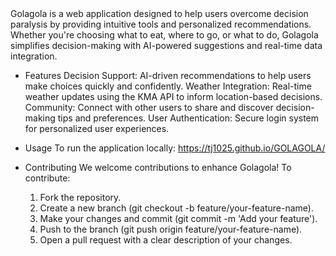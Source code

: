 <Golagola>
Golagola is a web application designed to help users overcome decision paralysis by providing intuitive tools and personalized recommendations. 
Whether you're choosing what to eat, where to go, or what to do, Golagola simplifies decision-making with AI-powered suggestions and real-time data integration.

- Features
  Decision Support: AI-driven recommendations to help users make choices quickly and confidently.
  Weather Integration: Real-time weather updates using the KMA API to inform location-based decisions.
  Community: Connect with other users to share and discover decision-making tips and preferences.
  User Authentication: Secure login system for personalized user experiences.

- Usage
  To run the application locally: https://tj1025.github.io/GOLAGOLA/

- Contributing
  We welcome contributions to enhance Golagola! To contribute:
  1. Fork the repository.
  2. Create a new branch (git checkout -b feature/your-feature-name).
  3. Make your changes and commit (git commit -m 'Add your feature').
  4. Push to the branch (git push origin feature/your-feature-name).
  5. Open a pull request with a clear description of your changes.

